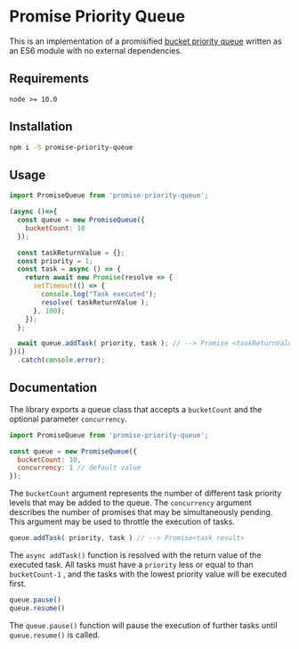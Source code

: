 # Promise Priority Queue
This is an implementation of a promisified [bucket priority queue](https://en.wikipedia.org/wiki/Bucket_queue) written as an ES6 module with no external dependencies.

## Requirements

`node >= 10.0`

## Installation

```bash
npm i -S promise-priority-queue
```

## Usage
```javascript
import PromiseQueue from 'promise-priority-queue';

(async ()=>{
  const queue = new PromiseQueue({ 
    bucketCount: 10
  });

  const taskReturnValue = {};
  const priority = 1;
  const task = async () => {
    return await new Promise(resolve => {
      setTimeout(() => {
        console.log("Task executed");
        resolve( taskReturnValue );
      }, 100);
    });
  };

  await queue.addTask( priority, task ); // --> Promise <taskReturnValue>
})()
  .catch(console.error);
```


## Documentation
The library exports a queue class that accepts a `bucketCount` and the optional parameter `concurrency`.

```javascript
import PromiseQueue from 'promise-priority-queue';

const queue = new PromiseQueue({ 
  bucketCount: 10, 
  concurrency: 1 // default value
});
```

The `bucketCount` argument represents the number of different task priority levels that may be added to the queue. 
The `concurrency` argument describes the number of promises that may be simultaneously pending. This argument may be used to throttle the execution of tasks.

```javascript
queue.addTask( priority, task ) // --> Promise<task result>
```

The `async addTask()` function is resolved with the return value of the executed task. All tasks must have a `priority` less or equal to than `bucketCount-1` , and the tasks with the lowest priority value will be executed first.

```javascript
queue.pause()	
queue.resume()
```

The `queue.pause()` function will pause the execution of further tasks until `queue.resume()` is called. 
